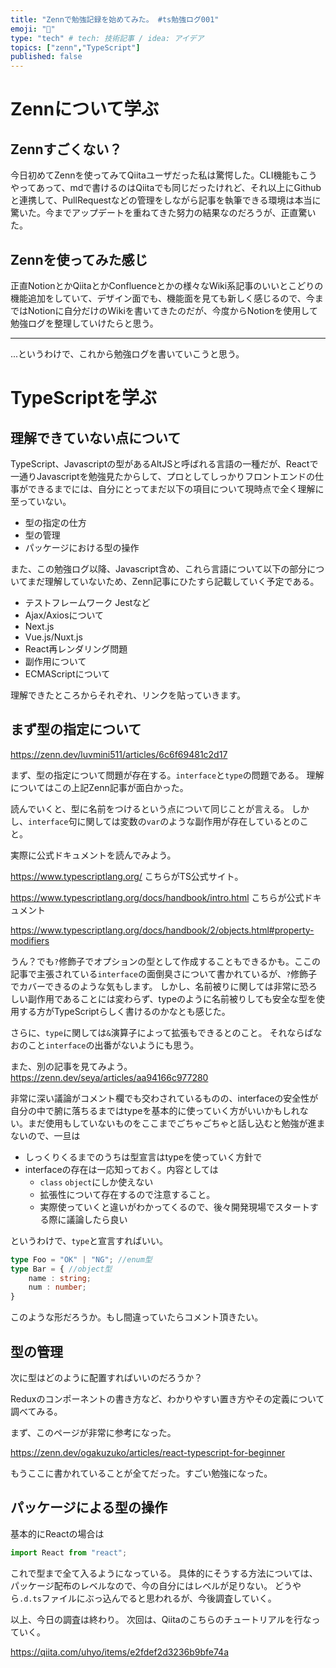 ```yaml
---
title: "Zennで勉強記録を始めてみた。 #ts勉強ログ001"
emoji: "🍰"
type: "tech" # tech: 技術記事 / idea: アイデア
topics: ["zenn","TypeScript"]
published: false
---
```


# Zennについて学ぶ

## Zennすごくない？

今日初めてZennを使ってみてQiitaユーザだった私は驚愕した。CLI機能もこうやってあって、mdで書けるのはQiitaでも同じだったけれど、それ以上にGithubと連携して、PullRequestなどの管理をしながら記事を執筆できる環境は本当に驚いた。今までアップデートを重ねてきた努力の結果なのだろうが、正直驚いた。


## Zennを使ってみた感じ

正直NotionとかQiitaとかConfluenceとかの様々なWiki系記事のいいとこどりの機能追加をしていて、デザイン面でも、機能面を見ても新しく感じるので、今まではNotionに自分だけのWikiを書いてきたのだが、今度からNotionを使用して勉強ログを整理していけたらと思う。

---

...というわけで、これから勉強ログを書いていこうと思う。

# TypeScriptを学ぶ

## 理解できていない点について
TypeScript、Javascriptの型があるAltJSと呼ばれる言語の一種だが、Reactで一通りJavascriptを勉強見たからして、プロとしてしっかりフロントエンドの仕事ができるまでには、自分にとってまだ以下の項目について現時点で全く理解に至っていない。

- 型の指定の仕方
- 型の管理
- パッケージにおける型の操作

また、この勉強ログ以降、Javascript含め、これら言語について以下の部分についてまだ理解していないため、Zenn記事にひたすら記載していく予定である。

- テストフレームワーク Jestなど
- Ajax/Axiosについて
- Next.js
- Vue.js/Nuxt.js
- React再レンダリング問題
- 副作用について
- ECMAScriptについて

理解できたところからそれぞれ、リンクを貼っていきます。

## まず型の指定について

https://zenn.dev/luvmini511/articles/6c6f69481c2d17

まず、型の指定について問題が存在する。`interface`と`type`の問題である。
理解についてはこの上記Zenn記事が面白かった。

読んでいくと、型に名前をつけるという点について同じことが言える。
しかし、`interface`句に関しては変数の`var`のような副作用が存在しているとのこと。

実際に公式ドキュメントを読んでみよう。

https://www.typescriptlang.org/
こちらがTS公式サイト。

https://www.typescriptlang.org/docs/handbook/intro.html
こちらが公式ドキュメント

https://www.typescriptlang.org/docs/handbook/2/objects.html#property-modifiers

うん？でも`?`修飾子でオプションの型として作成することもできるかも。ここの記事で主張されている`interface`の面倒臭さについて書かれているが、`?`修飾子でカバーできるのような気もします。
しかし、名前被りに関しては非常に恐ろしい副作用であることには変わらず、typeのように名前被りしても安全な型を使用する方がTypeScriptらしく書けるのかなとも感じた。

さらに、`type`に関しては`&`演算子によって拡張もできるとのこと。
それならばなおのこと`interface`の出番がないようにも思う。

また、別の記事を見てみよう。
https://zenn.dev/seya/articles/aa94166c977280

非常に深い議論がコメント欄でも交わされているものの、interfaceの安全性が自分の中で腑に落ちるまではtypeを基本的に使っていく方がいいかもしれない。まだ使用もしていないものをここまでごちゃごちゃと話し込むと勉強が進まないので、一旦は
* しっくりくるまでのうちは型宣言はtypeを使っていく方針で
* interfaceの存在は一応知っておく。内容としては
    - `class` `object`にしか使えない
    - 拡張性について存在するので注意すること。
    - 実際使っていくと違いがわかってくるので、後々開発現場でスタートする際に議論したら良い

というわけで、`type`と宣言すればいい。

```typescript
type Foo = "OK" | "NG"; //enum型
type Bar = { //object型
    name : string;
    num : number;
}
```

このような形だろうか。もし間違っていたらコメント頂きたい。

## 型の管理

次に型はどのように配置すればいいのだろうか？

Reduxのコンポーネントの書き方など、わかりやすい置き方やその定義について調べてみる。

まず、このページが非常に参考になった。

https://zenn.dev/ogakuzuko/articles/react-typescript-for-beginner

もうここに書かれていることが全てだった。すごい勉強になった。

## パッケージによる型の操作

基本的にReactの場合は
```typescript
import React from "react";

```

これで型まで全て入るようになっている。
具体的にそうする方法については、パッケージ配布のレベルなので、今の自分にはレベルが足りない。
どうやら`.d.ts`ファイルにぶっ込んでると思われるが、今後調査していく。

以上、今日の調査は終わり。
次回は、Qiitaのこちらのチュートリアルを行なっていく。

https://qiita.com/uhyo/items/e2fdef2d3236b9bfe74a

